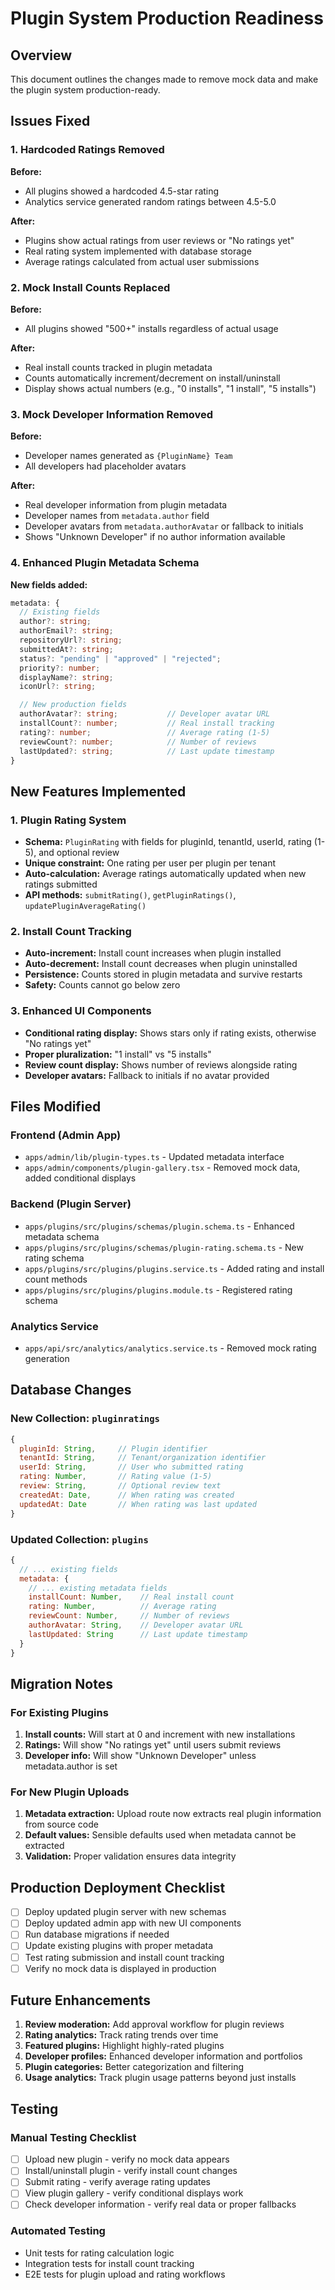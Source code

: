 # Plugin System Production Readiness

## Overview

This document outlines the changes made to remove mock data and make the plugin system production-ready.

## Issues Fixed

### 1. Hardcoded Ratings Removed

**Before:**

- All plugins showed a hardcoded 4.5-star rating
- Analytics service generated random ratings between 4.5-5.0

**After:**

- Plugins show actual ratings from user reviews or "No ratings yet"
- Real rating system implemented with database storage
- Average ratings calculated from actual user submissions

### 2. Mock Install Counts Replaced

**Before:**

- All plugins showed "500+" installs regardless of actual usage

**After:**

- Real install counts tracked in plugin metadata
- Counts automatically increment/decrement on install/uninstall
- Display shows actual numbers (e.g., "0 installs", "1 install", "5 installs")

### 3. Mock Developer Information Removed

**Before:**

- Developer names generated as `{PluginName} Team`
- All developers had placeholder avatars

**After:**

- Real developer information from plugin metadata
- Developer names from `metadata.author` field
- Developer avatars from `metadata.authorAvatar` or fallback to initials
- Shows "Unknown Developer" if no author information available

### 4. Enhanced Plugin Metadata Schema

**New fields added:**

```typescript
metadata: {
  // Existing fields
  author?: string;
  authorEmail?: string;
  repositoryUrl?: string;
  submittedAt?: string;
  status?: "pending" | "approved" | "rejected";
  priority?: number;
  displayName?: string;
  iconUrl?: string;

  // New production fields
  authorAvatar?: string;           // Developer avatar URL
  installCount?: number;           // Real install tracking
  rating?: number;                 // Average rating (1-5)
  reviewCount?: number;            // Number of reviews
  lastUpdated?: string;            // Last update timestamp
}
```

## New Features Implemented

### 1. Plugin Rating System

- **Schema:** `PluginRating` with fields for pluginId, tenantId, userId, rating (1-5), and optional review
- **Unique constraint:** One rating per user per plugin per tenant
- **Auto-calculation:** Average ratings automatically updated when new ratings submitted
- **API methods:** `submitRating()`, `getPluginRatings()`, `updatePluginAverageRating()`

### 2. Install Count Tracking

- **Auto-increment:** Install count increases when plugin installed
- **Auto-decrement:** Install count decreases when plugin uninstalled
- **Persistence:** Counts stored in plugin metadata and survive restarts
- **Safety:** Counts cannot go below zero

### 3. Enhanced UI Components

- **Conditional rating display:** Shows stars only if rating exists, otherwise "No ratings yet"
- **Proper pluralization:** "1 install" vs "5 installs"
- **Review count display:** Shows number of reviews alongside rating
- **Developer avatars:** Fallback to initials if no avatar provided

## Files Modified

### Frontend (Admin App)

- `apps/admin/lib/plugin-types.ts` - Updated metadata interface
- `apps/admin/components/plugin-gallery.tsx` - Removed mock data, added conditional displays

### Backend (Plugin Server)

- `apps/plugins/src/plugins/schemas/plugin.schema.ts` - Enhanced metadata schema
- `apps/plugins/src/plugins/schemas/plugin-rating.schema.ts` - New rating schema
- `apps/plugins/src/plugins/plugins.service.ts` - Added rating and install count methods
- `apps/plugins/src/plugins/plugins.module.ts` - Registered rating schema

### Analytics Service

- `apps/api/src/analytics/analytics.service.ts` - Removed mock rating generation

## Database Changes

### New Collection: `pluginratings`

```javascript
{
  pluginId: String,     // Plugin identifier
  tenantId: String,     // Tenant/organization identifier
  userId: String,       // User who submitted rating
  rating: Number,       // Rating value (1-5)
  review: String,       // Optional review text
  createdAt: Date,      // When rating was created
  updatedAt: Date       // When rating was last updated
}
```

### Updated Collection: `plugins`

```javascript
{
  // ... existing fields
  metadata: {
    // ... existing metadata fields
    installCount: Number,    // Real install count
    rating: Number,          // Average rating
    reviewCount: Number,     // Number of reviews
    authorAvatar: String,    // Developer avatar URL
    lastUpdated: String      // Last update timestamp
  }
}
```

## Migration Notes

### For Existing Plugins

1. **Install counts:** Will start at 0 and increment with new installations
2. **Ratings:** Will show "No ratings yet" until users submit reviews
3. **Developer info:** Will show "Unknown Developer" unless metadata.author is set

### For New Plugin Uploads

1. **Metadata extraction:** Upload route now extracts real plugin information from source code
2. **Default values:** Sensible defaults used when metadata cannot be extracted
3. **Validation:** Proper validation ensures data integrity

## Production Deployment Checklist

- [ ] Deploy updated plugin server with new schemas
- [ ] Deploy updated admin app with new UI components
- [ ] Run database migrations if needed
- [ ] Update existing plugins with proper metadata
- [ ] Test rating submission and install count tracking
- [ ] Verify no mock data is displayed in production

## Future Enhancements

1. **Review moderation:** Add approval workflow for plugin reviews
2. **Rating analytics:** Track rating trends over time
3. **Featured plugins:** Highlight highly-rated plugins
4. **Developer profiles:** Enhanced developer information and portfolios
5. **Plugin categories:** Better categorization and filtering
6. **Usage analytics:** Track plugin usage patterns beyond just installs

## Testing

### Manual Testing Checklist

- [ ] Upload new plugin - verify no mock data appears
- [ ] Install/uninstall plugin - verify install count changes
- [ ] Submit rating - verify average rating updates
- [ ] View plugin gallery - verify conditional displays work
- [ ] Check developer information - verify real data or proper fallbacks

### Automated Testing

- Unit tests for rating calculation logic
- Integration tests for install count tracking
- E2E tests for plugin upload and rating workflows
